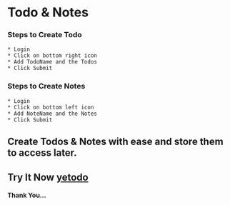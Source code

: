 # Todo & Notes

### Steps to Create Todo
	* Login
	* Click on bottom right icon
	* Add TodoName and the Todos
	* Click Submit

### Steps to Create Notes
	* Login
	* Click on bottom left icon
	* Add NoteName and the Notes
	* Click Submit

## Create __Todos & Notes__ with ease and store them to access later.
## Try It Now  [yetodo](http://yetodo.herokuapp.com)

#### Thank You...
